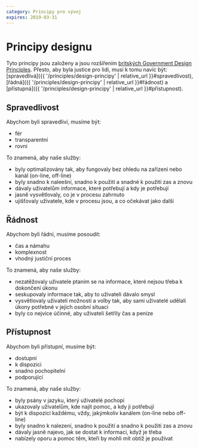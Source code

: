```yaml
---
category: Principy pro vývoj
expires: 2019-03-31
---
```


# Principy designu

Tyto principy jsou založeny a jsou rozšířením [britských Government Design Principles](https://www.gov.uk/guidance/government-design-principles). Přesto, aby byla justice pro lidi, musí k tomu navíc být: [spravedlivá]({{ '/principles/design-principy' | relative_url }}#spravedlivost), [řádná]({{ '/principles/design-principy' | relative_url }}#řádnost) a [přístupná]({{ '/principles/design-principy' | relative_url }}#přístupnost).

## Spravedlivost

Abychom byli spravedliví, musíme být:

  -  fér
  -  transparentní
  -  rovni

To znamená, aby naše služby:

  -  byly optimalizovány tak, aby fungovaly bez ohledu na zařízení nebo kanál (on-line, off-line)
  -  byly snadno k naleešní, snadno k použití a snadné k použití zas a znovu
  -  dávaly uživatelům informace, které potřebují a kdy je potřebují
  -  jasně vysvětlovaly, co je v procesu zahrnuto
  -  ujišťovaly uživatele, kde v procesu jsou, a co očekávat jako další

## Řádnost

Abychom byli řádní, musíme posoudit:

  -  čas a námahu
  -  komplexnost
  -  vhodný justiční proces

To znamená, aby naše služby:

  -  nezatěžovaly uživatele ptaním se na informace, které nejsou třeba k dokončení úkonu
  -  seskupovaly informace tak, aby to uživateli dávalo smysl
  -  vysvětlovaly uživateli možnosti a volby tak, aby sami uživatelé udělali úkony potřebné v jejich osobní situaci
  -  byly co nejvíce účinné, aby uživateli šetřily čas a peníze

## Přístupnost

Abychom byli přístupní, musíme být:

  -  dostupní
  -  k dispozici
  -  snadno pochopitelní
  -  podporující

To znamená, aby naše služby:

  -  byly psány v jazyku, který uživatelé pochopí
  -  ukazovaly uživatelům, kde najít pomoc, a kdy ji potřebují
  -  být k dispozici každému, vždy, jakýmkoliv kanálem (on-line nebo off-line)
  -  byly snadno k nalezení, snadno k použití a snadno k použití zas a znovu
  -  dávaly jasně najevo, jak se dostat k informaci, když je třeba
  -  nabízely oporu a pomoc těm, kteří by mohli mít obtíž je používat